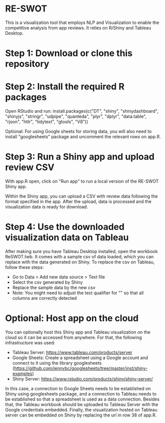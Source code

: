 # RE-SWOT
This is a visualization tool that employs NLP and Visualization to enable the competitive analysis from app reviews.
It relies on R/Shiny and Tableau Desktop.

# Step 1: Download or clone this repository

# Step 2: Install the required R packages

Open RStudio and run:
install.packages(c("DT", "shiny", "shinydashboard", "shinyjs", "stringr", "udpipe", "quanteda", "plyr", "dplyr", "data.table", "rjson", "httr", "tidytext", "gtools", "V8"))

Optional: For using Google sheets for storing data, you will also need to install "googlesheets" package and uncomment the relevant rows on app.R.

# Step 3: Run a Shiny app and upload review CSV
With app.R open, click on "Run app" to run a local version of the RE-SWOT Shiny app.

Within the Shiny app, you can upload a CSV with review data following the format specified in the app.
After the upload, data is processed and the visualization data is ready for download.

# Step 4: Use the downloaded visualization data on Tableau
After making sure you have Tableau Desktop installed, open the workbook ReSWOT.twb. 
It comes with a sample csv of data loaded, which you can replace with the data generated on Shiny.
To replace the csv on Tableau, follow these steps:
- Go to Data > Add new data source > Text file
- Select the csv generated by Shiny
- Replace the sample data by the new csv
- Note: You might need to adjust the text qualifier for "" so that all columns are correctly detected

# Optional: Host app on the cloud
You can optionally host this Shiny app and Tableau visualization on the cloud so it can be accessed from anywhere. For that, the following infrastructure was used:
- Tableau Server: https://www.tableau.com/products/server
- Google Sheets: Create a spreadsheet using a Google account and connect to it using the library googlesheets (https://github.com/jennybc/googlesheets/tree/master/inst/shiny-examples) 
- Shiny Server: https://www.rstudio.com/products/shiny/shiny-server/

In this case, a connection to Google Sheets needs to be established on Shiny using googlesheets package, and a connection to Tableau needs to be established so that a spreadsheet is used as a data connection. Besides that, the Tableau workbook should be uploaded to Tableau Server with the Google credentials embedded.
Finally, the visualization hosted on Tableau server can be embedded on Shiny by replacing the url in row 38 of app.R.
